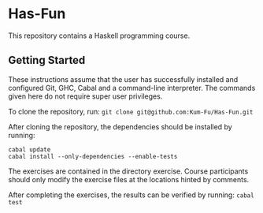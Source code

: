 # Has-Fun

This repository contains a Haskell programming course.

## Getting Started

These instructions assume that the user has successfully installed and
configured Git, GHC, Cabal and a command-line interpreter. The commands given
here do not require super user privileges.

To clone the repository, run:
`git clone git@github.com:Kum-Fu/Has-Fun.git`

After cloning the repository, the dependencies should be installed by running:
```
cabal update
cabal install --only-dependencies --enable-tests
```

The exercises are contained in the directory exercise. Course participants
should only modify the exercise files at the locations hinted by comments.

After completing the exercises, the results can be verified by running:
`cabal test`
